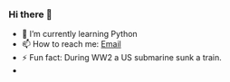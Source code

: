 ### Hi there 👋
- 🌱 I’m currently learning Python
- 📫 How to reach me: [Email](A.Jimaale98@outlook.com)
- ⚡ Fun fact: During WW2 a US submarine sunk a train.
- 
<!--
**AJim98/AJim98** is a ✨ _special_ ✨ repository because its `README.md` (this file) appears on your GitHub profile.

Here are some ideas to get you started:

- 🔭 I’m currently working on ...
- 🌱 I’m currently learning ...
- 👯 I’m looking to collaborate on ...
- 🤔 I’m looking for help with ...
- 💬 Ask me about ...
- 📫 How to reach me: ...
- 😄 Pronouns: ...
- ⚡ Fun fact: ...
-->
